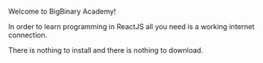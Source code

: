Welcome to BigBinary Academy!

In order to learn programming in ReactJS all you need is a working internet connection.

There is nothing to install and there is nothing to download.
